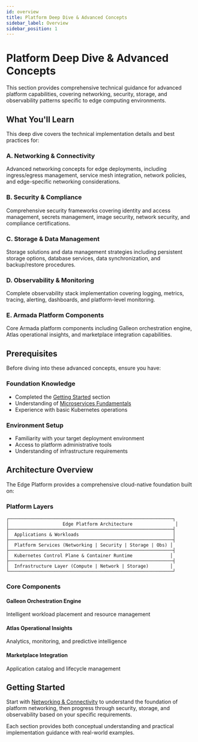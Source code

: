 ```yaml
---
id: overview
title: Platform Deep Dive & Advanced Concepts
sidebar_label: Overview
sidebar_position: 1
---
```


# Platform Deep Dive & Advanced Concepts

This section provides comprehensive technical guidance for advanced platform capabilities, covering networking, security, storage, and observability patterns specific to edge computing environments.

## What You'll Learn

This deep dive covers the technical implementation details and best practices for:

### A. Networking & Connectivity
Advanced networking concepts for edge deployments, including ingress/egress management, service mesh integration, network policies, and edge-specific networking considerations.

### B. Security & Compliance
Comprehensive security frameworks covering identity and access management, secrets management, image security, network security, and compliance certifications.

### C. Storage & Data Management
Storage solutions and data management strategies including persistent storage options, database services, data synchronization, and backup/restore procedures.

### D. Observability & Monitoring
Complete observability stack implementation covering logging, metrics, tracing, alerting, dashboards, and platform-level monitoring.

### E. Armada Platform Components
Core Armada platform components including Galleon orchestration engine, Atlas operational insights, and marketplace integration capabilities.

## Prerequisites

Before diving into these advanced concepts, ensure you have:

### Foundation Knowledge
- Completed the [Getting Started](../getting-started/platform-overview) section
- Understanding of [Microservices Fundamentals](../application-modernization/microservice-fundamentals)
- Experience with basic Kubernetes operations

### Environment Setup
- Familiarity with your target deployment environment
- Access to platform administrative tools
- Understanding of infrastructure requirements

## Architecture Overview

The Edge Platform provides a comprehensive cloud-native foundation built on:

### Platform Layers

```
┌─────────────────────────────────────────────────────────────┐
│                    Edge Platform Architecture                │
├─────────────────────────────────────────────────────────────┤
│  Applications & Workloads                                   │
├─────────────────────────────────────────────────────────────┤
│  Platform Services (Networking | Security | Storage | Obs) │
├─────────────────────────────────────────────────────────────┤
│  Kubernetes Control Plane & Container Runtime              │
├─────────────────────────────────────────────────────────────┤
│  Infrastructure Layer (Compute | Network | Storage)        │
└─────────────────────────────────────────────────────────────┘
```

### Core Components

#### Galleon Orchestration Engine
Intelligent workload placement and resource management

#### Atlas Operational Insights
Analytics, monitoring, and predictive intelligence

#### Marketplace Integration
Application catalog and lifecycle management

## Getting Started

Start with [Networking & Connectivity](./networking/ingress-egress-management) to understand the foundation of platform networking, then progress through security, storage, and observability based on your specific requirements.

Each section provides both conceptual understanding and practical implementation guidance with real-world examples. 